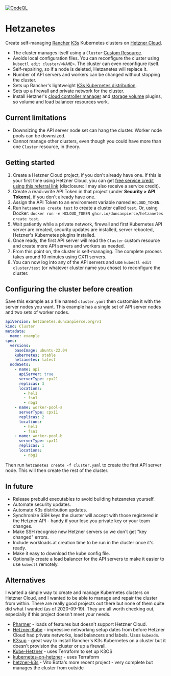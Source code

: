 [![CodeQL](https://github.com/duncanpierce/hetzanetes/actions/workflows/github-code-scanning/codeql/badge.svg)](https://github.com/duncanpierce/hetzanetes/actions/workflows/github-code-scanning/codeql)

# Hetzanetes

Create self-managing [Rancher](https://www.rancher.com/products/k3s) [K3s](https://github.com/k3s-io/k3s) Kubernetes clusters on [Hetzner Cloud](https://www.hetzner.com/cloud).

* The cluster manages itself using a `Cluster` [Custom Resource](https://kubernetes.io/docs/concepts/extend-kubernetes/api-extension/custom-resources/).
* Avoids local configuration files. You can reconfigure the cluster using `kubectl edit cluster/<NAME>`. The cluster can even reconfigure itself.
* Self-repairing, so if a node is deleted, Hetzanetes will replace it.
* Number of API servers and workers can be changed without stopping the cluster.
* Sets up Rancher's lightweight [K3s Kubernetes distribution](https://github.com/rancher/k3s/).
* Sets up a firewall and private network for the cluster.
* Install Hetzner's [cloud controller manager](https://github.com/hetznercloud/hcloud-cloud-controller-manager) and [storage volume](https://github.com/hetznercloud/csi-driver) plugins, so volume and load balancer resources work.

## Current limitations

* Downsizing the API server node set can hang the cluster. Worker node pools can be downsized.
* Cannot manage other clusters, even though you could have more than one `Cluster` resource, in theory.

## Getting started

1. Create a Hetzner Cloud project, if you don't already have one. If this is your first time using Hetzner Cloud, you can get [free service credit using this referral link](https://hetzner.cloud/?ref=0obWH96gyXNL) (disclosure: I may also receive a service credit).
2. Create a read+write API Token in that project (under **Security > API Tokens**), if you don't already have one.
3. Assign the API Token to an environment variable named `HCLOUD_TOKEN`.
4. Run `hetzanetes create test` to create a cluster called `test`. Or, using Docker: `docker run -e HCLOUD_TOKEN ghcr.io/duncanpierce/hetzanetes create test`.
5. Wait patiently while a private network, firewall and first Kubernetes API server are created, security updates are installed, server rebooted, Hetzner's Kubernetes plugins installed.
6. Once ready, the first API server will read the `Cluster` custom resource and create more API servers and workers as needed.
7. From this point on, the cluster is self-managing. The complete process takes around 10 minutes using CX11 servers.
8. You can now log into any of the API servers and use `kubectl edit cluster/test` (or whatever cluster name you chose) to reconfigure the cluster.

## Configuring the cluster before creation

Save this example as a file named `cluster.yaml` then customise it with the server nodes you want.
This example has a single set of API server nodes and two sets of worker nodes.

```yaml
apiVersion: hetzanetes.duncanpierce.org/v1
kind: Cluster
metadata:
  name: example
spec:
  versions:
    baseImage: ubuntu-22.04
    kubernetes: stable
    hetzanetes: latest
  nodeSets:
    - name: api
      apiServer: true
      serverType: cpx21
      replicas: 3
      locations:
        - hel1
        - fsn1
        - nbg1
    - name: worker-pool-a
      serverType: cpx11
      replicas: 2
      locations:
        - hel1
        - fsn1
    - name: worker-pool-b
      serverType: cpx11
      replicas: 1
      locations:
        - nbg1
```

Then run `hetzanetes create -f cluster.yaml` to create the first API server node. This will then create the rest of the cluster.

## In future

* Release prebuild executables to avoid building hetzanetes yourself.
* Automate security updates.
* Automate K3s distribution updates.
* Synchronize SSH keys the cluster will accept with those registered in the Hetzner API - handy if your lose you private key or your team changes.
* Make SSH recognise new Hetzner servers so we don't get "key changed" errors.
* Include workloads at creation time to be run in the cluster once it's ready.
* Make it easy to download the kube config file.
* Optionally create a load balancer for the API servers to make it easier to use `kubectl` remotely.

## Alternatives

I wanted a simple way to create and manage Kubernetes clusters on Hetzner Cloud, and I wanted to be able to manage
and repair the cluster from within. There are really good projects out there but none of them quite did what I wanted (as of 2020-09-19).
They are all worth checking out, especially if this project doesn't meet your needs.

* [Pharmer](https://github.com/pharmer/pharmer) - loads of features but doesn't support Hetzner Cloud.
* [Hetzner-Kube](https://github.com/xetys/hetzner-kube) - impressive networking setup dates from before Hetzner Cloud had private networks, load balancers and labels. Uses `kubeadm`.
* [K3sup](https://github.com/alexellis/k3sup) - great way to install Rancher's K3s Kubernetes on a cluster but it doesn't provision the cluster or up a firewall.
* [Kube-Hetzner](https://github.com/mysticaltech/kube-hetzner) - uses Terraform to set up K3OS
* [kubernetes-on-hetzner](https://github.com/LWJ/kubernetes-on-hetzner) - uses Terraform
* [hetzner-k3s](https://github.com/vitobotta/hetzner-k3s) - Vito Botta's more recent project - very complete but manages the cluster from outside
